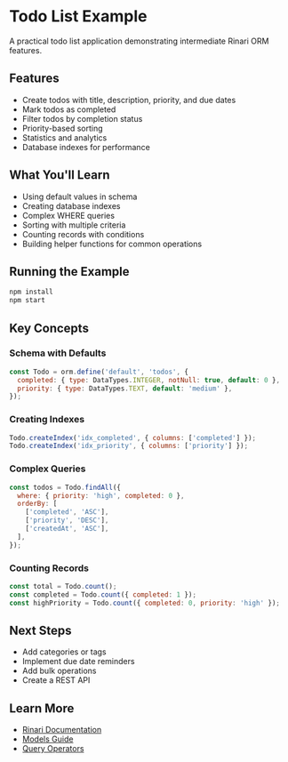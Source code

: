 # Todo List Example

A practical todo list application demonstrating intermediate Rinari ORM
features.

## Features

- Create todos with title, description, priority, and due dates
- Mark todos as completed
- Filter todos by completion status
- Priority-based sorting
- Statistics and analytics
- Database indexes for performance

## What You'll Learn

- Using default values in schema
- Creating database indexes
- Complex WHERE queries
- Sorting with multiple criteria
- Counting records with conditions
- Building helper functions for common operations

## Running the Example

```bash
npm install
npm start
```

## Key Concepts

### Schema with Defaults

```javascript
const Todo = orm.define('default', 'todos', {
  completed: { type: DataTypes.INTEGER, notNull: true, default: 0 },
  priority: { type: DataTypes.TEXT, default: 'medium' },
});
```

### Creating Indexes

```javascript
Todo.createIndex('idx_completed', { columns: ['completed'] });
Todo.createIndex('idx_priority', { columns: ['priority'] });
```

### Complex Queries

```javascript
const todos = Todo.findAll({
  where: { priority: 'high', completed: 0 },
  orderBy: [
    ['completed', 'ASC'],
    ['priority', 'DESC'],
    ['createdAt', 'ASC'],
  ],
});
```

### Counting Records

```javascript
const total = Todo.count();
const completed = Todo.count({ completed: 1 });
const highPriority = Todo.count({ completed: 0, priority: 'high' });
```

## Next Steps

- Add categories or tags
- Implement due date reminders
- Add bulk operations
- Create a REST API

## Learn More

- [Rinari Documentation](../../docs/README.md)
- [Models Guide](../../docs/guide/orm/models.md)
- [Query Operators](../../docs/guide/core-concepts.md)

